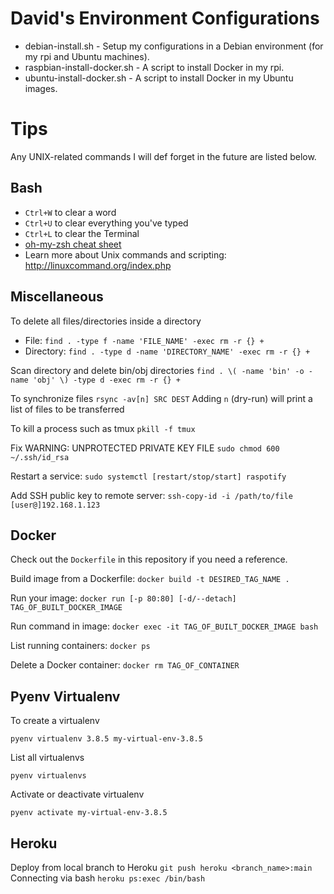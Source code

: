 # David's Environment Configurations

- debian-install.sh - Setup my configurations in a Debian environment (for my rpi and Ubuntu machines).
- raspbian-install-docker.sh - A script to install Docker in my rpi.
- ubuntu-install-docker.sh - A script to install Docker in my Ubuntu images.

# Tips

Any UNIX-related commands I will def forget in the future are listed below.

## Bash
- `Ctrl+W` to clear a word
- `Ctrl+U` to clear everything you've typed
- `Ctrl+L` to clear the Terminal
- [oh-my-zsh cheat sheet](https://github.com/ohmyzsh/ohmyzsh/wiki/Cheatsheet)
- Learn more about Unix commands and scripting: http://linuxcommand.org/index.php

## Miscellaneous
To delete all files/directories inside a directory
- File: `find . -type f -name 'FILE_NAME' -exec rm -r {} +`
- Directory: `find . -type d -name 'DIRECTORY_NAME' -exec rm -r {} +`

Scan directory and delete bin/obj directories
`find . \( -name 'bin' -o -name 'obj' \) -type d -exec rm -r {} +`

To synchronize files
`rsync -av[n] SRC DEST`
Adding `n` (dry-run) will print a list of files to be transferred

To kill a process such as tmux
`pkill -f tmux`

Fix WARNING: UNPROTECTED PRIVATE KEY FILE
`sudo chmod 600 ~/.ssh/id_rsa`

Restart a service: `sudo systemctl [restart/stop/start] raspotify`

Add SSH public key to remote server: `ssh-copy-id -i /path/to/file [user@]192.168.1.123`

## Docker
Check out the `Dockerfile` in this repository if you need a reference.

Build image from a Dockerfile: `docker build -t DESIRED_TAG_NAME .`

Run your image: `docker run [-p 80:80] [-d/--detach] TAG_OF_BUILT_DOCKER_IMAGE`

Run command in image: `docker exec -it TAG_OF_BUILT_DOCKER_IMAGE bash`

List running containers: `docker ps`

Delete a Docker container: `docker rm TAG_OF_CONTAINER`

## Pyenv Virtualenv

To create a virtualenv

`pyenv virtualenv 3.8.5 my-virtual-env-3.8.5`

List all virtualenvs

`pyenv virtualenvs`

Activate or deactivate virtualenv

```
pyenv activate my-virtual-env-3.8.5
```


## Heroku
Deploy from local branch to Heroku `git push heroku <branch_name>:main`
Connecting via bash `heroku ps:exec /bin/bash`
